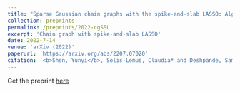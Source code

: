 ```yaml
---
title: "Sparse Gaussian chain graphs with the spike-and-slab LASSO: Algorithms and asymptotics"
collection: preprints
permalink: /preprints/2022-cgSSL
excerpt: 'Chain graph with spike-and-slab LASSO'
date: 2022-7-14
venue: 'arXiv (2022)'
paperurl: 'https://arxiv.org/abs/2207.07020'
citation: '<b>Shen, Yunyi</b>, Solis-Lemus, Claudia* and Deshpande, Sameer K*. "Sparse Gaussian chain graphs with the spike-and-slab LASSO: Algorithms and asymptoticss." arXiv (2022).'
---
```



Get the preprint [here](https://arxiv.org/abs/2207.07020)
